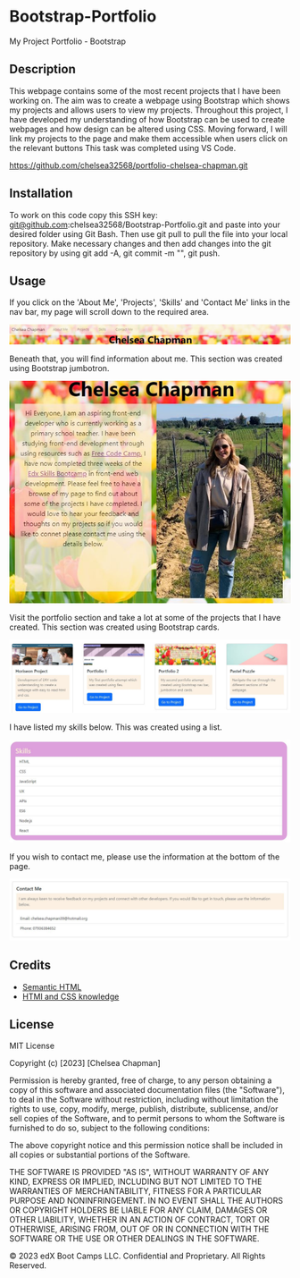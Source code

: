 # Bootstrap-Portfolio
My Project Portfolio - Bootstrap

## Description 
This webpage contains some of the most recent projects that I have been working on. The aim was to create a webpage using Bootstrap which shows my projects and allows users to view my projects. Throughout this project, I have developed my understanding of how Bootstrap can be used to create webpages and how design can be altered using CSS. Moving forward, I will link my projects to the page and make them accessible when users click on the relevant buttons This task was completed using VS Code. 

https://github.com/chelsea32568/portfolio-chelsea-chapman.git 

## Installation

To work on this code copy this SSH key: git@github.com:chelsea32568/Bootstrap-Portfolio.git and paste into your desired folder using Git Bash. Then use git pull to pull the file into your local repository. Make necessary changes and then add changes into the git repository by using git add -A, git commit -m "", git push. 

## Usage 
If you click on the 'About Me', 'Projects', 'Skills' and 'Contact Me' links in the nav bar, my page will scroll down to the required area. 

![Image of nav bar](./assets/img/navbar.JPG)

Beneath that, you will find information about me. This section was created using Bootstrap jumbotron.

![Image of about me section](./assets/img/jumbo.JPG)

Visit the portfolio section and take a lot at some of the projects that I have created. This section was created using Bootstrap cards. 

![Image of nav bar](./assets/img/cards.JPG)

I have listed my skills below. This was created using a list.

![Image of nav bar](./assets/img/skills.JPG)

If you wish to contact me, please use the information at the bottom of the page. 

![Image of nav bar](./assets/img/contacts.JPG)


## Credits

* [Semantic HTML](https://www.w3schools.com/html/html5_semantic_elements.asp)
* [HTMl and CSS knowledge](https://www.freecodecamp.org/learn)


## License
MIT License

Copyright (c) [2023] [Chelsea Chapman]

Permission is hereby granted, free of charge, to any person obtaining a copy
of this software and associated documentation files (the "Software"), to deal
in the Software without restriction, including without limitation the rights
to use, copy, modify, merge, publish, distribute, sublicense, and/or sell
copies of the Software, and to permit persons to whom the Software is
furnished to do so, subject to the following conditions:

The above copyright notice and this permission notice shall be included in all
copies or substantial portions of the Software.

THE SOFTWARE IS PROVIDED "AS IS", WITHOUT WARRANTY OF ANY KIND, EXPRESS OR
IMPLIED, INCLUDING BUT NOT LIMITED TO THE WARRANTIES OF MERCHANTABILITY,
FITNESS FOR A PARTICULAR PURPOSE AND NONINFRINGEMENT. IN NO EVENT SHALL THE
AUTHORS OR COPYRIGHT HOLDERS BE LIABLE FOR ANY CLAIM, DAMAGES OR OTHER
LIABILITY, WHETHER IN AN ACTION OF CONTRACT, TORT OR OTHERWISE, ARISING FROM,
OUT OF OR IN CONNECTION WITH THE SOFTWARE OR THE USE OR OTHER DEALINGS IN THE
SOFTWARE.

© 2023 edX Boot Camps LLC. Confidential and Proprietary. All Rights Reserved.


